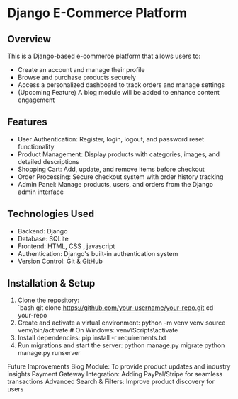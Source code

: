 # Django E-Commerce Platform  

## Overview  
This is a Django-based e-commerce platform that allows users to:  
- Create an account and manage their profile  
- Browse and purchase products securely  
- Access a personalized dashboard to track orders and manage settings  
- (Upcoming Feature) A blog module will be added to enhance content engagement  

## Features  
- User Authentication: Register, login, logout, and password reset functionality  
- Product Management: Display products with categories, images, and detailed descriptions  
- Shopping Cart: Add, update, and remove items before checkout  
- Order Processing: Secure checkout system with order history tracking  
- Admin Panel: Manage products, users, and orders from the Django admin interface  

## Technologies Used  
- Backend: Django  
- Database: SQLite  
- Frontend: HTML, CSS , javascript
- Authentication: Django's built-in authentication system  
- Version Control: Git & GitHub  

## Installation & Setup  
1. Clone the repository:  
   `bash
   git clone https://github.com/your-username/your-repo.git
   cd your-repo
2. Create and activate a virtual environment:
python -m venv venv
source venv/bin/activate  # On Windows: venv\Scripts\activate
3. Install dependencies:
pip install -r requirements.txt
4. Run migrations and start the server:
python manage.py migrate
python manage.py runserver

Future Improvements
Blog Module: To provide product updates and industry insights
Payment Gateway Integration: Adding PayPal/Stripe for seamless transactions
Advanced Search & Filters: Improve product discovery for users
